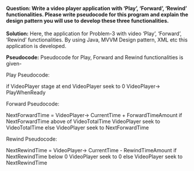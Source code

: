 #### Question: Write a video player application with ‘Play’, ‘Forward’, ‘Rewind’ functionalities. Please write pseudocode for this program and explain the design pattern you will use to develop these three functionalities.

**Solution:** Here, the application for Problem-3 with video ‘Play’, ‘Forward’, ‘Rewind’ functionalities. By using Java, MVVM Design pattern, XML etc this application is developed. 

**Pseudocode:** Pseudocode for Play, Forward and Rewind functionalities is given-

Play Pseudocode:

if VideoPlayer stage at end
   VideoPlayer seek to 0
VideoPlayer-> PlayWhenReady

Forward Pseudocode:

NextForwardTime = VideoPlayer-> CurrentTime + ForwardTimeAmount
if NextForwardTime above of VideoTotalTime
   VideoPlayer seek to VideoTotalTime
else
   VideoPlayer seek to NextForwardTime
   
Rewind Pseudocode:

NextRewindTime = VideoPlayer-> CurrentTime - RewindTimeAmount
if NextRewindTime below 0
   VideoPlayer seek to 0
else
   VideoPlayer seek to NextRewindTime
